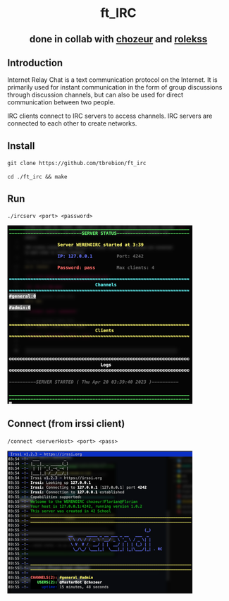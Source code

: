 # <p align="center">ft_IRC</p>
## <p align="center"> done in collab with [chozeur](https://github.com/chozeur) and [rolekss](https://github.com/RolandVrignon)</p>

## Introduction

Internet Relay Chat is a text communication protocol on the Internet. It is primarily used for instant communication in the form of group discussions through discussion channels, but can also be used for direct communication between two people.

IRC clients connect to IRC servers to access channels. IRC servers are connected to each other to create networks.

## Install

`git clone https://github.com/tbrebion/ft_irc`

`cd ./ft_irc && make`

## Run

`./ircserv <port> <password>`

![runtime](/assets/run.png)

## Connect (from irssi client)

`/connect <serverHost> <port> <pass>`

![connect](/assets/connect.png)

